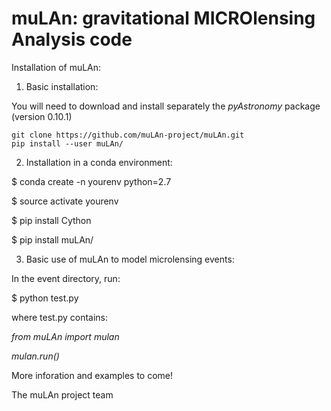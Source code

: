 # muLAn: gravitational MICROlensing Analysis code

Installation of muLAn:

1) Basic installation:

You will need to download and install separately the _pyAstronomy_ package (version 0.10.1)

<pre><code>git clone https://github.com/muLAn-project/muLAn.git
pip install --user muLAn/</code></pre>

2) Installation in a conda environment:

$ conda create -n yourenv python=2.7

$ source activate yourenv

$ pip install Cython

$ pip install muLAn/

3) Basic use of muLAn to model microlensing events:

In the event directory, run:

$ python test.py

where test.py contains:

  *from muLAn import mulan*

  *mulan.run()*


More inforation and examples to come!

The muLAn project team
